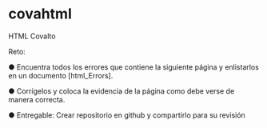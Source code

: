 # covahtml
HTML Covalto

Reto:

● Encuentra todos los errores que contiene la siguiente página y enlistarlos en un documento [html_Errors].

● Corrígelos y coloca la evidencia de la página como debe verse de manera correcta.

● Entregable: Crear repositorio en github y compartirlo para su revisión